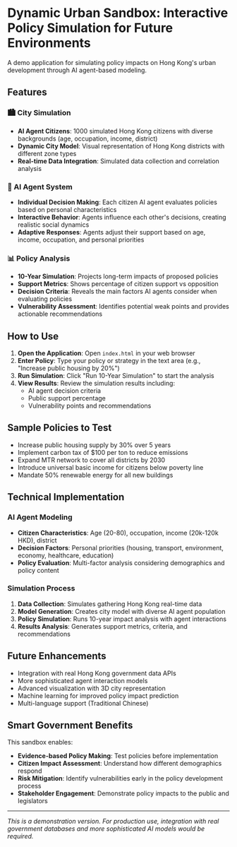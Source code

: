 # Dynamic Urban Sandbox: Interactive Policy Simulation for Future Environments

A demo application for simulating policy impacts on Hong Kong's urban development through AI agent-based modeling.

## Features

### 🏙️ City Simulation
- **AI Agent Citizens**: 1000 simulated Hong Kong citizens with diverse backgrounds (age, occupation, income, district)
- **Dynamic City Model**: Visual representation of Hong Kong districts with different zone types
- **Real-time Data Integration**: Simulated data collection and correlation analysis

### 🤖 AI Agent System
- **Individual Decision Making**: Each citizen AI agent evaluates policies based on personal characteristics
- **Interactive Behavior**: Agents influence each other's decisions, creating realistic social dynamics
- **Adaptive Responses**: Agents adjust their support based on age, income, occupation, and personal priorities

### 📊 Policy Analysis
- **10-Year Simulation**: Projects long-term impacts of proposed policies
- **Support Metrics**: Shows percentage of citizen support vs opposition
- **Decision Criteria**: Reveals the main factors AI agents consider when evaluating policies
- **Vulnerability Assessment**: Identifies potential weak points and provides actionable recommendations

## How to Use

1. **Open the Application**: Open `index.html` in your web browser
2. **Enter Policy**: Type your policy or strategy in the text area (e.g., "Increase public housing by 20%")
3. **Run Simulation**: Click "Run 10-Year Simulation" to start the analysis
4. **View Results**: Review the simulation results including:
   - AI agent decision criteria
   - Public support percentage
   - Vulnerability points and recommendations

## Sample Policies to Test

- Increase public housing supply by 30% over 5 years
- Implement carbon tax of $100 per ton to reduce emissions
- Expand MTR network to cover all districts by 2030
- Introduce universal basic income for citizens below poverty line
- Mandate 50% renewable energy for all new buildings

## Technical Implementation

### AI Agent Modeling
- **Citizen Characteristics**: Age (20-80), occupation, income (20k-120k HKD), district
- **Decision Factors**: Personal priorities (housing, transport, environment, economy, healthcare, education)
- **Policy Evaluation**: Multi-factor analysis considering demographics and policy content

### Simulation Process
1. **Data Collection**: Simulates gathering Hong Kong real-time data
2. **Model Generation**: Creates city model with diverse AI agent population
3. **Policy Simulation**: Runs 10-year impact analysis with agent interactions
4. **Results Analysis**: Generates support metrics, criteria, and recommendations

## Future Enhancements

- Integration with real Hong Kong government data APIs
- More sophisticated agent interaction models
- Advanced visualization with 3D city representation
- Machine learning for improved policy impact prediction
- Multi-language support (Traditional Chinese)

## Smart Government Benefits

This sandbox enables:
- **Evidence-based Policy Making**: Test policies before implementation
- **Citizen Impact Assessment**: Understand how different demographics respond
- **Risk Mitigation**: Identify vulnerabilities early in the policy development process
- **Stakeholder Engagement**: Demonstrate policy impacts to the public and legislators

---

*This is a demonstration version. For production use, integration with real government databases and more sophisticated AI models would be required.*